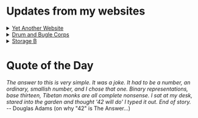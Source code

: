 # Updates from my websites

<details><summary> <a href="https://www.amon-hen.com">Yet Another Website</a> </summary>

* <a href="https://www.amon-hen.com/religion/34089">Is Jude Law pope yet?</a>
* <a href="https://www.amon-hen.com/computing/internet/www/435">Quote of the Day</a>
* <a href="https://www.amon-hen.com/food/34084">Mmmm, Bugger</a>
* <a href="https://www.amon-hen.com/television/5440">MST3K 0104 – Women of the Prehistoric Planet</a>
* <a href="https://www.amon-hen.com/politics/34082">If Pete Hegseth is out</a>
* <a href="https://www.amon-hen.com/politics/34060">Last Week Tonight – S2 E19: Transgender Rights, Obamacare & Leap Seconds</a>
* <a href="https://www.amon-hen.com/religion/6429">Easter</a>
* <a href="https://www.amon-hen.com/religion/34072">But these you may not eat</a>
* <a href="https://www.amon-hen.com/television/6916">MST3K Short 0603 – The Selling Wizard</a>
* <a href="https://www.amon-hen.com/movies/34057">Jungle Goddess (1948)</a>
</details>

<details><summary> <a href="https://www.drum-corps.net">Drum and Bugle Corps</a> </summary>

* <a href="https://www.drum-corps.net/news/3671">Drum Corps World – May 2025</a>
* <a href="https://www.drum-corps.net/history/3667">Bluecoats Alumni Corps Documentary</a>
* <a href="https://www.drum-corps.net/news/3660">Drum Corps World – April 2025</a>
* <a href="https://www.drum-corps.net/news/3656">Spirit Alumni Corps</a>
* <a href="https://www.drum-corps.net/news/3649">Drum Corps World – March 2025</a>
* <a href="https://www.drum-corps.net/news/3644">Guardians to forgo participation in the 2025 DCI season</a>
* <a href="https://www.drum-corps.net/news/3635">Drum Corps World – February 2025</a>
* <a href="https://www.drum-corps.net/news/3629">RESULTS: 2025 DCI Rules Congress</a>
* <a href="https://www.drum-corps.net/news/3626">Spartans pave path to World Class</a>
* <a href="https://www.drum-corps.net/news/3621">2025 DCI Rules Congress proposals</a>
</details>

<details><summary> <a href="https://www.storage-b.com">Storage B</a> </summary>

* <a href="https://www.storage-b.com/math-numerical-analysis/1036">Hypot</a>
* <a href="https://www.storage-b.com/c/1015">Uploading Consciousness</a>
* <a href="https://www.storage-b.com/humor/1003">SCRUM: An Honest Ad</a>
* <a href="https://www.storage-b.com/humor/996">Agile vs. Waterfall</a>
* <a href="https://www.storage-b.com/c/969">Delivering Safe C++</a>
* <a href="https://www.storage-b.com/c/962">Full Interview With the Creator of C++</a>
* <a href="https://www.storage-b.com/humor/951">How To Regex</a>
* <a href="https://www.storage-b.com/ai/908">Nightmare Fuel from Bing Image Creator</a>
* <a href="https://www.storage-b.com/ai/904">We’re Safe</a>
* <a href="https://www.storage-b.com/ai/901">Enjoy Your AI-generated Work</a>
</details>

# Quote of the Day
<p><em>The answer to this is very simple.  It was a joke.  It had to be a number, an ordinary, smallish number, and I chose that one.  Binary representations, base thirteen, Tibetan monks are all complete nonsense.  I sat at my desk, stared into the garden and thought '42 will do' I typed it out.  End of story.</em><br /> -- Douglas Adams (on why "42" is The Answer...)</p>